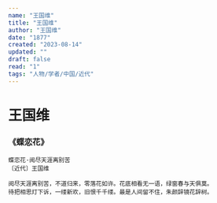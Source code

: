 ```yaml
---
name: "王国维"
title: "王国维"
author: "王国维"
date: "1877"
created: "2023-08-14"
updated: ""
draft: false
read: "1"
tags: "人物/学者/中国/近代"
---
```


# 王国维

### 《蝶恋花》

```
蝶恋花·阅尽天涯离别苦
〔近代〕王国维

阅尽天涯离别苦，不道归来，零落花如许。花底相看无一语，绿窗春与天俱莫。
待把相思灯下诉，一缕新欢，旧恨千千缕。最是人间留不住，朱颜辞镜花辞树。
```
